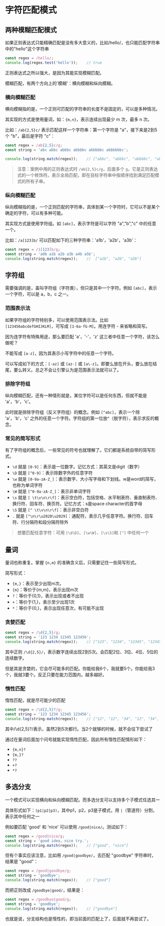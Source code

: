 
# 字符匹配模式

## 两种模糊匹配模式

如果正则表达式只能精确匹配是没有多大意义的，比如/hello/，也只能匹配字符串中的"hello"这个字符串

```js
const regex = /hello/;
console.log(regex.test('hello'));    // true
```

正则表达式之所以强大，是因为其能实现模糊匹配。

模糊匹配，有两个方向上的'模糊'：横向模糊和纵向模糊。

### 横向模糊匹配

横向模糊指的是，一个正则可匹配的字符串的长度不是固定的，可以是多种情况。

其实现的方式是使用量词，如：`{m,n}`，表示连续出现最少 m 次，最多 n 次。

比如：`/ab{2,5}c/` 表示匹配这样一个字符串：第一个字符是 "a"，接下来是2到5个 "b"，最后是字符 "c"：

```js
const regex = /ab{2,5}c/g;
const string = 'abc abbc abbbc abbbbc abbbbbc abbbbbbc';

console.log(string.match(regex));    // ["abbc", "abbbc", "abbbbc", "abbbbbc"]
```

> 注意：案例中用的正则表达式时 `/ab{2,5}c/g`，后面多个 `g`，它是正则表达式的一个修饰符。表示全局匹配，即在目标字符串中按顺序找到满足匹配模式的所有子串。

### 纵向模糊匹配

纵向模糊指的是，一个正则匹配的字符串，具体到某一个字符时，它可以不是某个确定的字符，可以有多种可能。

其实现方式是使用字符组。如 `[abc]`，表示字符是可以字符 "a","b","c" 中的任意一个。

比如：`/a[123]b/` 可以匹配如下的三种字符串：'a1b'，'a2b'，'a3b'：

```js
const regex = /1[123]b/g;
const string = 'a0b a1b a2b a3b a4b a5b';
console.log(string.match(regex));    //  ["a1b", "a2b", "a3b"]
```

## 字符组

需要强调的是，虽叫字符组（字符类），但只是其中一个字符。例如 `[abc]`，表示一个字符，可以是 a，b，c 之一。

### 范围表示法

如果字符组的字符特别多，可以使用范围表示法。比如 `[123456abcdefGHIJKLM]`，可写成 `[1-6a-fG-M]`。用连字符 - 来省略和简写。

因为连字符有特殊用途，那么要匹配 'a'，'-'，'z' 这三者中任意一个字符，该怎么做呢？

不能写成 `[a-z]`，因为其表示小写字符中的任意一个字符。

可以写成如下的方式：`[-az]` 或 `[az-]` 或 `[a\-z]`。即要么放在开头，要么放在结尾，要么转义。总之不会让引擎认为是范围表示法就可以了。


### 排除字符组

纵向模糊匹配，还有一种情形就是，某位字符可以是任何东西，但就不能是 'a'，'b'，'c'。

此时就是排除字符组（反义字符组）的概念。例如 `[^abc]`，表示一个除 'a'，'b'，'c' 之外的任意一个字符。字符组的第一位放^（脱字符），表示求反的概念。

### 常见的简写形式

有了字符组的概念后，一些常见的符号也就理解了。它们都是系统自带的简写形式。
* `\d` 就是 `[0-9]`：表示是一位数字。记忆方式：其英文是digit（数字）
* `\D` 就是 `[^0-9]`：表示除数字外的任意字符
* `\w` 就是 `[0-9a-zA-Z_]`：表示数字、大小写字母和下划线。w是word的简写，也称为单词字符
* `\W` 就是 `[^0-9a-zA-Z_]`：表示非单词字符
* `\s` 就是 `[ \t\v\n\r\f]`：表示空白符，包括空格、水平制表符、垂直制表符、换行符、回车符、换页符。记忆方式：s是space character的首字母
* `\S` 就是 `[^ \t\v\n\r\f]`：表示非空白符
* `.` 就是 `[^\n\r\u2028\u2029]`：通配符，表示几乎任意字符。换行符、回车符、行分隔符和段分隔符除外

> 想要匹配任意字符：可用 `[\d\D]`、`[\w\W]`、`[\s\S]`和 `[^]` 中任何一个

## 量词

量词也称重复。掌握 `{n,m}` 的准确含义后，只需要记住一些简写形式。

简写形式：
* `{m,}`：表示至少出现m次。
* `{m}`：等价于{m,m}，表示出现m次
* `?`：等价于{0,1}，表示出现或者不出现
* `+`：等价于{1,}，表示至少出现1次
* `*`：等价于{0,}，表示出现任意次，有可能不出现

### 贪婪匹配

```js
const regex = /\d{2,5}/g;
const string = '123 1234 12345 123456';
console.log(string.match(regex));    // ["123", "1234", "12345", "12345"]
```

其中正则 `/\d{2,5}/`，表示数字连续出现2到5次。会匹配2位、3位、4位、5位的连续数字。

但是其是贪婪的，它会尽可能多的匹配。你能给我6个，我就要5个。你能给我3个，我就3要个。反正只要在能力范围内，越多越好。

### 惰性匹配

惰性匹配，就是尽可能少的匹配

```js
const regex = /\d{2,5}?/g;
const string = '123 1234 12345 123456';
console.log(string.match(regex));    // ["12", "12", "34", "12", "34", "12", "34", "56"]
```

其中/\d{2,5}?/表示，虽然2到5次都行。当2个就够的时候，就不会往下尝试了

通过在量词后面加个问号就能实现惰性匹配，因此所有惰性匹配情形如下：
* `{m,n}?`
* `{m,}?`
* `??`
* `+?`
* `*?`

## 多选分支

一个模式可以实现横向和纵向模糊匹配。而多选分支可以支持多个子模式任选其一

具体形式如下：`(p1|p2|p3)`，其中p1，p2，p3是子模式，用 `|`（管道符）分割，表示其中任何之一

例如要匹配 'good' 和 'nice' 可以使用 `/good|nice/`。测试如下：

```js
const regex = /good|nice/g;
const string = 'good idea, nice try.';
console.log(string.match(regex));    // ["good", "nice"]
```

但有个事实应该注意，比如用 `/good|goodbye/`，去匹配 "goodbye" 字符串时，结果是 "good"：

```js
const regex = /good|goodbye/g;
const string = 'goodbye';
console.log(string.match(regex));    // ["good"]
```

而把正则改成 `/goodbye|good/`，结果是：

```js
const regex = /goodbye|good/g;
const string = 'goodbye';
console.log(string.match(regex));    // ["goodbye"]
```

也就是说，分支结构也是惰性的，即当前面的匹配上了，后面就不再尝试了。


